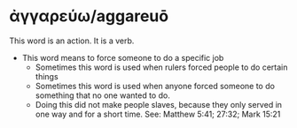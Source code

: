 # ἀγγαρεύω/aggareuō
This word is an action. It is a verb.
* This word means to force someone to do a specific job
    * Sometimes this word is used when rulers forced people to do certain things
    * Sometimes this word is used when anyone forced someone to do something that no one wanted to do.
    * Doing this did not make people slaves, because they only served in one way and for a short time.
See: Matthew 5:41; 27:32; Mark 15:21
